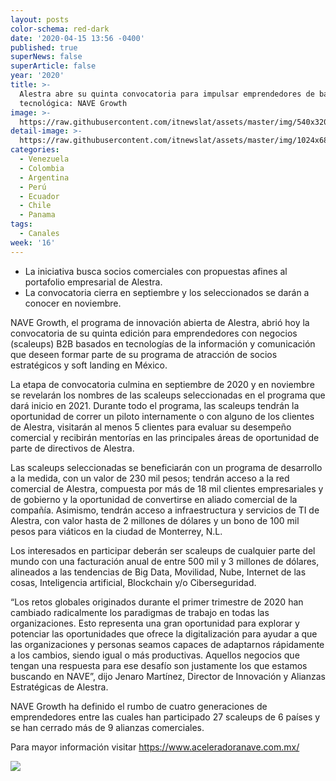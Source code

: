 ```yaml
---
layout: posts
color-schema: red-dark
date: '2020-04-15 13:56 -0400'
published: true
superNews: false
superArticle: false
year: '2020'
title: >-
  Alestra abre su quinta convocatoria para impulsar emprendedores de base
  tecnológica: NAVE Growth
image: >-
  https://raw.githubusercontent.com/itnewslat/assets/master/img/540x320/Emprendedores-p.jpg
detail-image: >-
  https://raw.githubusercontent.com/itnewslat/assets/master/img/1024x680/Emprendedores-g.jpg
categories:
  - Venezuela
  - Colombia
  - Argentina
  - Perú
  - Ecuador
  - Chile
  - Panama
tags:
  - Canales
week: '16'
---
```

- La iniciativa busca socios comerciales con propuestas afines al portafolio empresarial de Alestra.
- La convocatoria cierra en septiembre y los seleccionados se darán a conocer en noviembre.

NAVE Growth, el programa de innovación abierta de Alestra, abrió hoy la convocatoria de su quinta edición para emprendedores con negocios (scaleups) B2B basados en tecnologías de la información y comunicación que deseen formar parte de su programa de atracción de socios estratégicos y soft landing en México.

La etapa de convocatoria culmina en septiembre de 2020 y en noviembre se revelarán los nombres de las scaleups seleccionadas en el programa que dará inicio en 2021. Durante todo el programa, las scaleups tendrán la oportunidad de correr un piloto internamente o con alguno de los clientes de Alestra, visitarán al menos 5 clientes para evaluar su desempeño comercial y recibirán mentorías en las principales áreas de oportunidad de parte de directivos de Alestra.

Las scaleups seleccionadas se beneficiarán con un programa de desarrollo a la medida, con un valor de 230 mil pesos; tendrán acceso a la red comercial de Alestra, compuesta por más de 18 mil clientes empresariales y de gobierno y la oportunidad de convertirse en aliado comercial de la compañía. Asimismo, tendrán acceso a infraestructura y servicios de TI de Alestra, con valor hasta de 2 millones de dólares y un bono de 100 mil pesos para viáticos en la ciudad de Monterrey, N.L.

Los interesados en participar deberán ser scaleups de cualquier parte del mundo con una facturación anual de entre 500 mil y 3 millones de dólares, alineados a las tendencias de Big Data, Movilidad, Nube, Internet de las cosas, Inteligencia artificial, Blockchain y/o Ciberseguridad.

“Los retos globales originados durante el primer trimestre de 2020 han cambiado radicalmente los paradigmas de trabajo en todas las organizaciones. Esto representa una gran oportunidad para explorar y potenciar las oportunidades que ofrece la digitalización para ayudar a que las organizaciones y personas seamos capaces de adaptarnos rápidamente a los cambios, siendo igual o más productivas. Aquellos negocios que tengan una respuesta para ese desafío son justamente los que estamos buscando en NAVE”, dijo Jenaro Martínez, Director de Innovación y Alianzas Estratégicas de Alestra.

NAVE Growth ha definido el rumbo de cuatro generaciones de emprendedores entre las cuales han participado 27 scaleups de 6 países y se han cerrado más de 9 alianzas comerciales. 

Para mayor información visitar https://www.aceleradoranave.com.mx/  

<img src="https://tracker.metricool.com/c3po.jpg?hash=56f88a41e39ab42c063cc51676587a04"/>